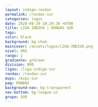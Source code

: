 ```yaml
---
layout: indigo-rondas
permalink: /rondas-sur
categories: logos
date: 2020-08-29 10:29:20 +0700
title: LIGA INDIGO | RONDAS SUR
tags: 
color: black
background: bg-cham
maincover: /assets/logos/LIGA-INDIGO.png
nivel: ORO
rango: 2
gradiente: grGreen
division: ORO
ligas: /liga-indigo-sur
rondas: /rondas-sur
mvps: /mvps-sur
pag: RONDAS
background-nav: bg-transparent
nav-bottom: bg-league-in
grupo: SUR
---
```

